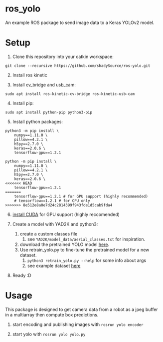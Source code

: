# ros_yolo
An example ROS package to send image data to a Keras YOLOv2 model.

# Setup
1. Clone this repository into your catkin workspace:
```
git clone --recursive https://github.com/shadySource/ros-yolo.git
```

2. Install ros kinetic

3. Install cv_bridge and usb_cam:
```
sudo apt install ros-kinetic-cv-bridge ros-kinetic-usb-cam
```

4. Install pip:
```
sudo apt install python-pip python3-pip
```

5. Install python packages:
```
python3 -m pip install \
    numpy==1.11.0 \
    pillow==4.2.1 \
    h5py==2.7.0 \
    keras==2.0.6 \
    tensorflow-gpu==1.2.1

python -m pip install \
    numpy==1.11.0 \
    pillow==4.2.1 \
    h5py==2.7.0 \
    keras==2.0.6 \
<<<<<<< HEAD
    tensorflow-gpu==1.2.1
=======
    tensorflow-gpu==1.2.1 # for GPU support (highly recommended)
    # tensorflow==1.2.1 # for CPU only
>>>>>>> 8e512e8a0e7d24c2814399f943fde1d5cab9fda4
```
6. [install CUDA](https://gist.github.com/shadySource/c0f1223d653b6488fde748dcac42d232#3-gpu-if-you-want-to-use-gpu) for GPU support (highly reccomended)

7. Create a model with YAD2K and python3:
    1. create a custom classes file
        1. see ```YAD2K/model_data/aerial_classes.txt``` for inspiration.
    2. download the pretrained YOLO model [here](https://drive.google.com/open?id=0B_fefIm3LDfjOE5ONmlsUE5TMTA).
    3. Use retrain_yolo.py to fine-tune the pretrained model for a new dataset.
        1. ```python3 retrain_yolo.py --help``` for some info about args
        2. see example dataset [here](https://github.com/shadySource/DATA/tree/092649fd175886ca894630659eb30614f9bf6c26)

8. Ready :D

# Usage
This package is designed to get camera data from a robot as a jpeg buffer in a multiarray then compute box predictions.

1. start encoding and publishing images with ```rosrun yolo encoder```

2. start yolo with ```rosrun yolo yolo.py```

